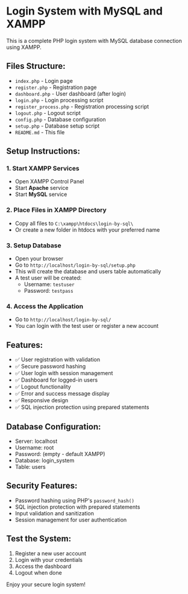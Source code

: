 # Login System with MySQL and XAMPP

This is a complete PHP login system with MySQL database connection using XAMPP.

## Files Structure:
- `index.php` - Login page
- `register.php` - Registration page
- `dashboard.php` - User dashboard (after login)
- `login.php` - Login processing script
- `register_process.php` - Registration processing script
- `logout.php` - Logout script
- `config.php` - Database configuration
- `setup.php` - Database setup script
- `README.md` - This file

## Setup Instructions:

### 1. Start XAMPP Services
- Open XAMPP Control Panel
- Start **Apache** service
- Start **MySQL** service

### 2. Place Files in XAMPP Directory
- Copy all files to `C:\xampp\htdocs\login-by-sql\`
- Or create a new folder in htdocs with your preferred name

### 3. Setup Database
- Open your browser
- Go to `http://localhost/login-by-sql/setup.php`
- This will create the database and users table automatically
- A test user will be created:
  - Username: `testuser`
  - Password: `testpass`

### 4. Access the Application
- Go to `http://localhost/login-by-sql/`
- You can login with the test user or register a new account

## Features:
- ✅ User registration with validation
- ✅ Secure password hashing
- ✅ User login with session management
- ✅ Dashboard for logged-in users
- ✅ Logout functionality
- ✅ Error and success message display
- ✅ Responsive design
- ✅ SQL injection protection using prepared statements

## Database Configuration:
- Server: localhost
- Username: root
- Password: (empty - default XAMPP)
- Database: login_system
- Table: users

## Security Features:
- Password hashing using PHP's `password_hash()`
- SQL injection protection with prepared statements
- Input validation and sanitization
- Session management for user authentication

## Test the System:
1. Register a new user account
2. Login with your credentials
3. Access the dashboard
4. Logout when done

Enjoy your secure login system!
